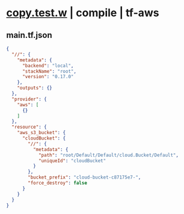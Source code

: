 # [copy.test.w](../../../../../../examples/tests/sdk_tests/bucket/copy.test.w) | compile | tf-aws

## main.tf.json
```json
{
  "//": {
    "metadata": {
      "backend": "local",
      "stackName": "root",
      "version": "0.17.0"
    },
    "outputs": {}
  },
  "provider": {
    "aws": [
      {}
    ]
  },
  "resource": {
    "aws_s3_bucket": {
      "cloudBucket": {
        "//": {
          "metadata": {
            "path": "root/Default/Default/cloud.Bucket/Default",
            "uniqueId": "cloudBucket"
          }
        },
        "bucket_prefix": "cloud-bucket-c87175e7-",
        "force_destroy": false
      }
    }
  }
}
```

